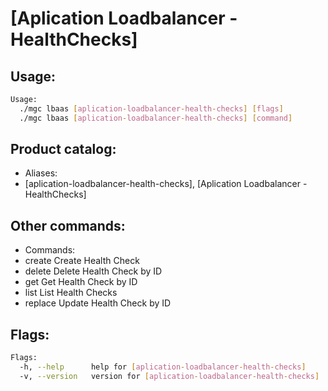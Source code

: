 # [Aplication Loadbalancer - HealthChecks]

## Usage:
```bash
Usage:
  ./mgc lbaas [aplication-loadbalancer-health-checks] [flags]
  ./mgc lbaas [aplication-loadbalancer-health-checks] [command]
```

## Product catalog:
- Aliases:
- [aplication-loadbalancer-health-checks], [Aplication Loadbalancer - HealthChecks]

## Other commands:
- Commands:
- create      Create Health Check
- delete      Delete Health Check by ID
- get         Get Health Check by ID
- list        List Health Checks
- replace     Update Health Check by ID

## Flags:
```bash
Flags:
  -h, --help      help for [aplication-loadbalancer-health-checks]
  -v, --version   version for [aplication-loadbalancer-health-checks]
```

